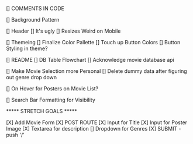 [] COMMENTS IN CODE

[] Background Pattern

[] Header
    [] It's ugly
    [] Resizes Weird on Mobile


[] Themeing
    [] Finalize Color Pallette
    [] Touch up Button Colors
    [] Button Styling in theme?

[] README
    [] DB Table Flowchart
    [] Acknowledge movie database api

[] Make Movie Selection more Personal
    [] Delete dummy data after figuring out genre drop down

[] On Hover for Posters on Movie List?

[] Search Bar Formatting for Visibility


***** STRETCH GOALS *****

[X] Add Movie Form
    [X] POST ROUTE
    [X] Input for Title
    [X] Input for Poster Image
    [X] Textarea for description
    [] Dropdown for Genres
    [X] SUBMIT - push '/'






